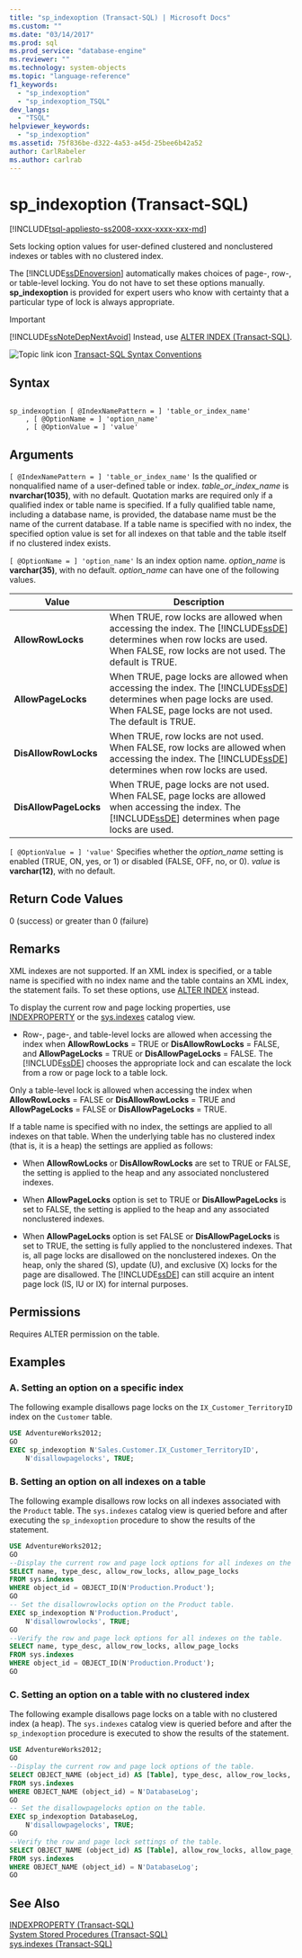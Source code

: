 ```yaml
---
title: "sp_indexoption (Transact-SQL) | Microsoft Docs"
ms.custom: ""
ms.date: "03/14/2017"
ms.prod: sql
ms.prod_service: "database-engine"
ms.reviewer: ""
ms.technology: system-objects
ms.topic: "language-reference"
f1_keywords: 
  - "sp_indexoption"
  - "sp_indexoption_TSQL"
dev_langs: 
  - "TSQL"
helpviewer_keywords: 
  - "sp_indexoption"
ms.assetid: 75f836be-d322-4a53-a45d-25bee6b42a52
author: CarlRabeler
ms.author: carlrab
---
```

# sp_indexoption (Transact-SQL)
[!INCLUDE[tsql-appliesto-ss2008-xxxx-xxxx-xxx-md](../../includes/applies-to-version/sqlserver.md)]

  Sets locking option values for user-defined clustered and nonclustered indexes or tables with no clustered index.  
  
 The [!INCLUDE[ssDEnoversion](../../includes/ssdenoversion-md.md)] automatically makes choices of page-, row-, or table-level locking. You do not have to set these options manually. **sp_indexoption** is provided for expert users who know with certainty that a particular type of lock is always appropriate.  
  
> [!IMPORTANT]  
>  [!INCLUDE[ssNoteDepNextAvoid](../../includes/ssnotedepnextavoid-md.md)] Instead, use [ALTER INDEX &#40;Transact-SQL&#41;](../../t-sql/statements/alter-index-transact-sql.md).  
  
 ![Topic link icon](../../database-engine/configure-windows/media/topic-link.gif "Topic link icon") [Transact-SQL Syntax Conventions](../../t-sql/language-elements/transact-sql-syntax-conventions-transact-sql.md)  
  
## Syntax  
  
```  
  
sp_indexoption [ @IndexNamePattern = ] 'table_or_index_name'   
    , [ @OptionName = ] 'option_name'   
    , [ @OptionValue = ] 'value'  
```  
  
## Arguments  
`[ @IndexNamePattern = ] 'table_or_index_name'`
 Is the qualified or nonqualified name of a user-defined table or index. *table_or_index_name* is **nvarchar(1035)**, with no default. Quotation marks are required only if a qualified index or table name is specified. If a fully qualified table name, including a database name, is provided, the database name must be the name of the current database. If a table name is specified with no index, the specified option value is set for all indexes on that table and the table itself if no clustered index exists.  
  
`[ @OptionName = ] 'option_name'`
 Is an index option name. *option_name* is **varchar(35)**, with no default. *option_name* can have one of the following values.  
  
|Value|Description|  
|-----------|-----------------|  
|**AllowRowLocks**|When TRUE, row locks are allowed when accessing the index. The [!INCLUDE[ssDE](../../includes/ssde-md.md)] determines when row locks are used. When FALSE, row locks are not used. The default is TRUE.|  
|**AllowPageLocks**|When TRUE, page locks are allowed when accessing the index. The [!INCLUDE[ssDE](../../includes/ssde-md.md)] determines when page locks are used. When FALSE, page locks are not used. The default is TRUE.|  
|**DisAllowRowLocks**|When TRUE, row locks are not used. When FALSE, row locks are allowed when accessing the index. The [!INCLUDE[ssDE](../../includes/ssde-md.md)] determines when row locks are used.|  
|**DisAllowPageLocks**|When TRUE, page locks are not used. When FALSE, page locks are allowed when accessing the index. The [!INCLUDE[ssDE](../../includes/ssde-md.md)] determines when page locks are used.|  
  
`[ @OptionValue = ] 'value'`
 Specifies whether the *option_name* setting is enabled (TRUE, ON, yes, or 1) or disabled (FALSE, OFF, no, or 0). *value* is **varchar(12)**, with no default.  
  
## Return Code Values  
 0 (success) or greater than 0 (failure)  
  
## Remarks  
 XML indexes are not supported. If an XML index is specified, or a table name is specified with no index name and the table contains an XML index, the statement fails. To set these options, use [ALTER INDEX](../../t-sql/statements/alter-index-transact-sql.md) instead.  
  
 To display the current row and page locking properties, use [INDEXPROPERTY](../../t-sql/functions/indexproperty-transact-sql.md) or the [sys.indexes](../../relational-databases/system-catalog-views/sys-indexes-transact-sql.md) catalog view.  
  
-   Row-, page-, and table-level locks are allowed when accessing the index when **AllowRowLocks** = TRUE or **DisAllowRowLocks** = FALSE, and **AllowPageLocks** = TRUE or **DisAllowPageLocks** = FALSE. The [!INCLUDE[ssDE](../../includes/ssde-md.md)] chooses the appropriate lock and can escalate the lock from a row or page lock to a table lock.  
  
 Only a table-level lock is allowed when accessing the index when **AllowRowLocks** = FALSE or **DisAllowRowLocks** = TRUE and **AllowPageLocks** = FALSE or **DisAllowPageLocks** = TRUE.  
  
 If a table name is specified with no index, the settings are applied to all indexes on that table. When the underlying table has no clustered index (that is, it is a heap) the settings are applied as follows:  
  
-   When **AllowRowLocks** or **DisAllowRowLocks** are set to TRUE or FALSE, the setting is applied to the heap and any associated nonclustered indexes.  
  
-   When **AllowPageLocks** option is set to TRUE or **DisAllowPageLocks** is set to FALSE, the setting is applied to the heap and any associated nonclustered indexes.  
  
-   When **AllowPageLocks** option is set FALSE or **DisAllowPageLocks** is set to TRUE, the setting is fully applied to the nonclustered indexes. That is, all page locks are disallowed on the nonclustered indexes. On the heap, only the shared (S), update (U), and exclusive (X) locks for the page are disallowed. The [!INCLUDE[ssDE](../../includes/ssde-md.md)] can still acquire an intent page lock (IS, IU or IX) for internal purposes.  
  
## Permissions  
 Requires ALTER permission on the table.  
  
## Examples  
  
### A. Setting an option on a specific index  
 The following example disallows page locks on the `IX_Customer_TerritoryID` index on the `Customer` table.  
  
```sql  
USE AdventureWorks2012;  
GO  
EXEC sp_indexoption N'Sales.Customer.IX_Customer_TerritoryID',  
    N'disallowpagelocks', TRUE;  
```  
  
### B. Setting an option on all indexes on a table  
 The following example disallows row locks on all indexes associated with the `Product` table. The `sys.indexes` catalog view is queried before and after executing the `sp_indexoption` procedure to show the results of the statement.  
  
```sql  
USE AdventureWorks2012;  
GO  
--Display the current row and page lock options for all indexes on the table.  
SELECT name, type_desc, allow_row_locks, allow_page_locks   
FROM sys.indexes  
WHERE object_id = OBJECT_ID(N'Production.Product');  
GO  
-- Set the disallowrowlocks option on the Product table.   
EXEC sp_indexoption N'Production.Product',  
    N'disallowrowlocks', TRUE;  
GO  
--Verify the row and page lock options for all indexes on the table.  
SELECT name, type_desc, allow_row_locks, allow_page_locks   
FROM sys.indexes  
WHERE object_id = OBJECT_ID(N'Production.Product');  
GO  
```  
  
### C. Setting an option on a table with no clustered index  
 The following example disallows page locks on a table with no clustered index (a heap). The `sys.indexes` catalog view is queried before and after the `sp_indexoption` procedure is executed to show the results of the statement.  
  
```sql  
USE AdventureWorks2012;  
GO  
--Display the current row and page lock options of the table.   
SELECT OBJECT_NAME (object_id) AS [Table], type_desc, allow_row_locks, allow_page_locks   
FROM sys.indexes  
WHERE OBJECT_NAME (object_id) = N'DatabaseLog';  
GO  
-- Set the disallowpagelocks option on the table.   
EXEC sp_indexoption DatabaseLog,  
    N'disallowpagelocks', TRUE;  
GO  
--Verify the row and page lock settings of the table.  
SELECT OBJECT_NAME (object_id) AS [Table], allow_row_locks, allow_page_locks   
FROM sys.indexes  
WHERE OBJECT_NAME (object_id) = N'DatabaseLog';  
GO  
```  
  
## See Also  
 [INDEXPROPERTY &#40;Transact-SQL&#41;](../../t-sql/functions/indexproperty-transact-sql.md)   
 [System Stored Procedures &#40;Transact-SQL&#41;](../../relational-databases/system-stored-procedures/system-stored-procedures-transact-sql.md)   
 [sys.indexes &#40;Transact-SQL&#41;](../../relational-databases/system-catalog-views/sys-indexes-transact-sql.md)  
  
  
